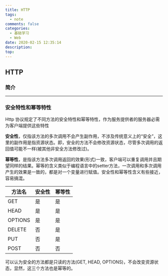 ```yaml
---
title: HTTP
tags:
  - note
comments: false
categories:
  - 基础学习
  - Web
date: 2020-02-15 12:35:14
description:
top:
---
```


## HTTP

### 简介

------

### 安全特性和幂等特性
Http 协议规定了不同方法的安全特性和幂等特性，作为服务提供者的服务器必需为客户端提供这些特性

**安全性**，仅指该方法的多次调用不会产生副作用，不涉及传统意义上的“安全”，这里的副作用是指资源状态。即，安全的方法不会修改资源状态，尽管多次调用的返回值可能不一样(被其他非安全方法修改过)。

**幂等性**，是指该方法多次调用返回的效果(形式)一致，客户端可以重复调用并且期望同样的结果。幂等的含义类似于编程语言中的setter方法，一次调用和多次调用产生的效果是一致的，都是对一个变量进行赋值。安全性和幂等性含义有些接近，容易搞混。

|方法名	|安全性	|幂等性|
|------|----|-----|
|GET|是|是|
|HEAD|是|是|
|OPTIONS|是|是|
|DELETE|否|是|
|PUT|否|是|
|POST|否|否|
		
可以认为安全的方法都是只读的方法(GET, HEAD, OPTIONS)，不会改变资源状态，显然，这三个方法也是幂等的。
